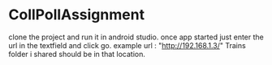 # CollPollAssignment

clone the project and run it in android studio.
once app started just enter the url in the textfield and click go.
example url : "http://192.168.1.3/"
Trains folder i shared should be in that location.
